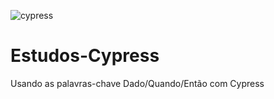 ![cypress](https://github.com/Lay-RosaLauren/Estudos-Cypress/assets/86569498/60260ff2-7080-49e4-bd57-f6bb22363e00)
# Estudos-Cypress
Usando as palavras-chave Dado/Quando/Então com Cypress
